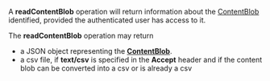 <a name="readContentBlob"></a>A **readContentBlob** operation will return information about the <a href="#contentBlobs">ContentBlob</a> identified, provided the authenticated user has access to it.

The **readContentBlob** operation may return
* a JSON object representing the <a href="#contentBlobs">**ContentBlob**</a>.
* a csv file, if **text/csv** is specified in the **Accept** header and if the content blob can be converted into a csv or is already a csv
